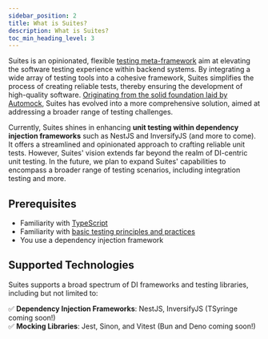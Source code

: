 ```yaml
---
sidebar_position: 2
title: What is Suites?
description: What is Suites?
toc_min_heading_level: 3
---
```


Suites is an opinionated, flexible [testing meta-framework](/docs/overview/meta-framework) aim at elevating the software testing experience within
backend systems. By integrating a wide array of testing tools into a cohesive framework, Suites simplifies the process
of creating reliable tests, thereby ensuring the development of high-quality software.
[Originating from the solid foundation laid by Automock](/docs/overview/the-shift-from-automock), Suites has evolved into a more comprehensive solution,
aimed at addressing a broader range of testing challenges.

Currently, Suites shines in enhancing **unit testing within dependency injection frameworks** such as NestJS
and InversifyJS (and more to come). It offers a streamlined and opinionated approach to crafting reliable unit tests.
However, Suites' vision extends far beyond the realm of DI-centric unit testing. In the future, we plan to expand
Suites' capabilities to encompass a broader range of testing scenarios, including integration testing and more.

## Prerequisites

  - Familiarity with [TypeScript](https://www.typescriptlang.org/)
  - Familiarity with [basic testing principles and practices](/docs)
  - You use a dependency injection framework

## Supported Technologies

Suites supports a broad spectrum of DI frameworks and testing libraries, including but not limited to:

✅ **Dependency Injection Frameworks**: NestJS, InversifyJS (TSyringe coming soon!) \
✅ **Mocking Libraries**: Jest, Sinon, and Vitest (Bun and Deno coming soon!)